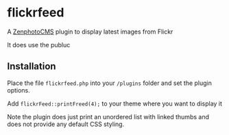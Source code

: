 # flickrfeed
A [ZenphotoCMS](http://www.zenphoto.org) plugin to display latest images from Flickr

It does use the publuc 

## Installation

Place the file `flickrfeed.php` into your `/plugins` folder and set the plugin options. 

Add `flickrFeed::printFreed(4);` to your theme where you want to display it

Note the plugin does just print an unordered list with linked thumbs and does not provide any default CSS styling. 
